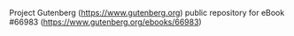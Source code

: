 Project Gutenberg (https://www.gutenberg.org) public repository for
eBook #66983 (https://www.gutenberg.org/ebooks/66983)
